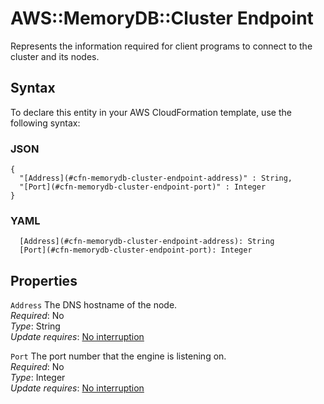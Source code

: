 # AWS::MemoryDB::Cluster Endpoint<a name="aws-properties-memorydb-cluster-endpoint"></a>

Represents the information required for client programs to connect to the cluster and its nodes\.

## Syntax<a name="aws-properties-memorydb-cluster-endpoint-syntax"></a>

To declare this entity in your AWS CloudFormation template, use the following syntax:

### JSON<a name="aws-properties-memorydb-cluster-endpoint-syntax.json"></a>

```
{
  "[Address](#cfn-memorydb-cluster-endpoint-address)" : String,
  "[Port](#cfn-memorydb-cluster-endpoint-port)" : Integer
}
```

### YAML<a name="aws-properties-memorydb-cluster-endpoint-syntax.yaml"></a>

```
  [Address](#cfn-memorydb-cluster-endpoint-address): String
  [Port](#cfn-memorydb-cluster-endpoint-port): Integer
```

## Properties<a name="aws-properties-memorydb-cluster-endpoint-properties"></a>

`Address`  <a name="cfn-memorydb-cluster-endpoint-address"></a>
The DNS hostname of the node\.  
*Required*: No  
*Type*: String  
*Update requires*: [No interruption](https://docs.aws.amazon.com/AWSCloudFormation/latest/UserGuide/using-cfn-updating-stacks-update-behaviors.html#update-no-interrupt)

`Port`  <a name="cfn-memorydb-cluster-endpoint-port"></a>
The port number that the engine is listening on\.  
*Required*: No  
*Type*: Integer  
*Update requires*: [No interruption](https://docs.aws.amazon.com/AWSCloudFormation/latest/UserGuide/using-cfn-updating-stacks-update-behaviors.html#update-no-interrupt)